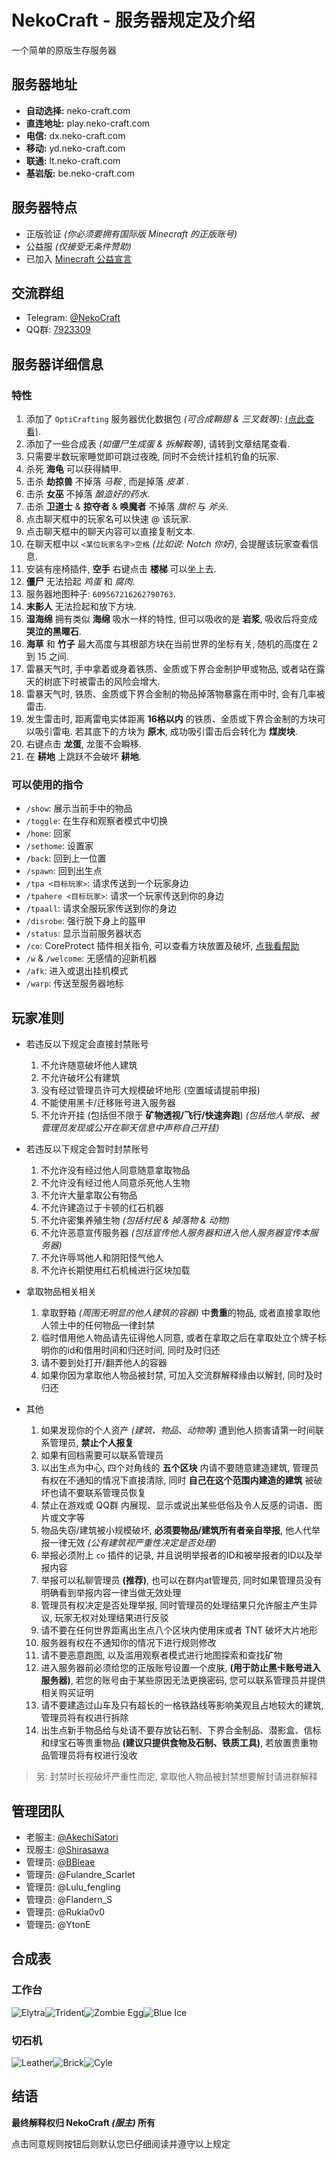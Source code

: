 # NekoCraft - 服务器规定及介绍

一个简单的原版生存服务器

## 服务器地址

- **自动选择:** neko-craft.com
- **直连地址:** play.neko-craft.com
- **电信:** dx.neko-craft.com
- **移动:** yd.neko-craft.com
- **联通:** lt.neko-craft.com
- **基岩版:** be.neko-craft.com

## 服务器特点

- 正版验证 *(你必须要拥有国际版 Minecraft 的正版账号)*
- 公益服 *(仅接受无条件赞助)*
- 已加入 [Minecraft 公益宣言](https://nonprofit-minecraft.org)

## 交流群组

- Telegram: [@NekoCraft](https://t.me/NekoCraft)
- QQ群: [7923309](https://jq.qq.com/?_wv=1027&k=5NWK20A)

## 服务器详细信息

### 特性

1. 添加了 `OptiCrafting` 服务器优化数据包 *(可合成鞘翅 & 三叉戟等)*: [(点此查看)](https://www.bilibili.com/read/cv3138258).
2. 添加了一些合成表 *(如僵尸生成蛋 & 拆解鞍等)*, 请转到文章结尾查看.
3. 只需要半数玩家睡觉即可跳过夜晚, 同时不会统计挂机钓鱼的玩家.
4. 杀死 **海龟** 可以获得鳞甲.
5. 击杀 **劫掠兽** 不掉落 *马鞍* , 而是掉落 *皮革* .
6. 击杀 **女巫** 不掉落 *酿造好的药水*.
7. 击杀 **卫道士** & **掠夺者** & **唤魔者** 不掉落 *旗帜* 与 *斧头*.
8. 点击聊天框中的玩家名可以快速 @ 该玩家.
9. 点击聊天框中的聊天内容可以直接复制文本.
10. 在聊天框中以 `<某位玩家名字>空格` *(比如说: Notch 你好)*, 会提醒该玩家查看信息.
11. 安装有座椅插件, **空手** 右键点击 **楼梯** 可以坐上去.
12. **僵尸** 无法拾起 *鸡蛋* 和 *腐肉*.
13. 服务器地图种子: `609567216262790763`.
14. **末影人** 无法捡起和放下方块.
15. **湿海绵** 拥有类似 **海绵** 吸水一样的特性, 但可以吸收的是 **岩浆**, 吸收后将变成 **哭泣的黑曜石**.
16. **海草** 和 **竹子** 最大高度与其根部方块在当前世界的坐标有关, 随机的高度在 2 到 15 之间.
17. 雷暴天气时, 手中拿着或身着铁质、金质或下界合金制护甲或物品, 或者站在露天的树底下时被雷击的风险会增大.
18. 雷暴天气时, 铁质、金质或下界合金制的物品掉落物暴露在雨中时, 会有几率被雷击.
19. 发生雷击时, 距离雷电实体距离 **16格以内** 的铁质、金质或下界合金制的方块可以吸引雷电. 若其底下的方块为 **原木**, 成功吸引雷击后会转化为 **煤炭块**.
20. 右键点击 **龙蛋**, 龙蛋不会瞬移.
21. 在 **耕地** 上跳跃不会破坏 **耕地**.

### 可以使用的指令

- `/show`: 展示当前手中的物品
- `/toggle`: 在生存和观察者模式中切换
- `/home`: 回家
- `/sethome`: 设置家
- `/back`: 回到上一位置
- `/spawn`: 回到出生点
- `/tpa <目标玩家>`: 请求传送到一个玩家身边
- `/tpahere <目标玩家>`: 请求一个玩家传送到你的身边
- `/tpaall`: 请求全服玩家传送到你的身边
- `/disrobe`: 强行脱下身上的盔甲
- `/status`: 显示当前服务器状态
- `/co`: CoreProtect 插件相关指令, 可以查看方块放置及破坏, [点我看帮助](http://mineplugin.org/CoreProtect#.E5.91.BD.E4.BB.A4)
- `/w` & `/welcome`: 无感情的迎新机器
- `/afk`: 进入或退出挂机模式
- `/warp`: 传送至服务器地标

## 玩家准则

- 若违反以下规定会直接封禁账号
  1. 不允许随意破坏他人建筑
  2. 不允许破坏公有建筑
  3. 没有经过管理员许可大规模破坏地形 (空置域请提前申报)
  4. 不能使用黑卡/迁移账号进入服务器
  5. 不允许开挂 (包括但不限于 **矿物透视/飞行/快速奔跑**) *(包括他人举报、被管理员发现或公开在聊天信息中声称自己开挂)*

- 若违反以下规定会暂时封禁账号
  1. 不允许没有经过他人同意随意拿取物品
  2. 不允许没有经过他人同意杀死他人生物
  3. 不允许大量拿取公有物品
  4. 不允许建造过于卡顿的红石机器
  5. 不允许密集养殖生物 *(包括村民 & 掉落物 & 动物)*
  6. 不允许恶意宣传服务器 *(包括宣传他人服务器和进入他人服务器宣传本服务器)*
  7. 不允许辱骂他人和阴阳怪气他人
  8. 不允许长期使用红石机械进行区块加载

- 拿取物品相关相关
  1. 拿取野箱 *(周围无明显的他人建筑的容器)* 中**贵重**的物品, 或者直接拿取他人领土中的任何物品一律封禁
  2. 临时借用他人物品请先征得他人同意, 或者在拿取之后在拿取处立个牌子标明你的id和借用时间和归还时间, 同时及时归还
  3. 请不要到处打开/翻弄他人的容器
  4. 如果你因为拿取他人物品被封禁, 可加入交流群解释缘由以解封, 同时及时归还

- 其他
  1. 如果发现你的个人资产 *(建筑、物品、动物等)* 遭到他人损害请第一时间联系管理员, **禁止个人报复**
  2. 如果有回档需要可以联系管理员
  3. 以出生点为中心, 四个对角线的 **五个区块** 内请不要随意建造建筑, 管理员有权在不通知的情况下直接清除, 同时 **自己在这个范围内建造的建筑** 被破坏也请不要联系管理员恢复
  4. 禁止在游戏或 QQ群 内展现、显示或说出某些低俗及令人反感的词语、图片或文字等
  5. 物品失窃/建筑被小规模破坏, **必须要物品/建筑所有者亲自举报**, 他人代举报一律无效 *(公有建筑视严重性决定是否处理)*
  6. 举报必须附上 `co` 插件的记录, 并且说明举报者的ID和被举报者的ID以及举报内容
  7. 举报可以私聊管理员 **(推荐)**, 也可以在群内at管理员, 同时如果管理员没有明确看到举报内容一律当做无效处理
  8. 管理员有权决定是否处理举报, 同时管理员的处理结果只允许服主产生异议, 玩家无权对处理结果进行反驳
  9. 请不要在任何世界距离出生点八个区块内使用床或者 TNT 破坏大片地形
  10. 服务器有权在不通知你的情况下进行规则修改
  11. 请不要恶意跑图, 以及滥用观察者模式进行地图探索和查找矿物
  12. 进入服务器前必须给您的正版账号设置一个皮肤, **(用于防止黑卡账号进入服务器)**, 若您的账号由于某些原因无法更换密码, 您可以联系管理员并提供相关购买证明
  13. 请不要建造过山车及只有超长的一格铁路线等影响美观且占地较大的建筑, 管理员将有权进行拆除
  14. 出生点新手物品给与处请不要存放钻石制、下界合金制品、潜影盒、信标和绿宝石等贵重物品 **(建议只提供食物及石制、铁质工具)**, 若放置贵重物品管理员将有权进行没收

> 另: 封禁时长视破坏严重性而定, 拿取他人物品被封禁想要解封请进群解释

## 管理团队

- 老服主: [@AkechiSatori](https://t.me/AkechiSatori)
- 现服主: [@Shirasawa](https://t.me/Shirasawa)
- 管理员: [@BBleae](https://t.me/BBleae)
- 管理员: @Fulandre_Scarlet
- 管理员: @Lulu_fengling
- 管理员: @Flandern_S
- 管理员: @Rukia0v0
- 管理员: @YtonE

## 合成表

### 工作台

![Elytra](./about_images/elytra.png)![Trident](./about_images/trident.png)![Zombie Egg](./about_images/zombie_egg.png)![Blue Ice](./about_images/blue_ice.png)

### 切石机

![Leather](./about_images/leather.png)![Brick](./about_images/brick.png)![Cyle](./about_images/cyle.png)

## 结语

**最终解释权归 NekoCraft *(服主)* 所有**

点击同意规则按钮后则默认您已仔细阅读并遵守以上规定

